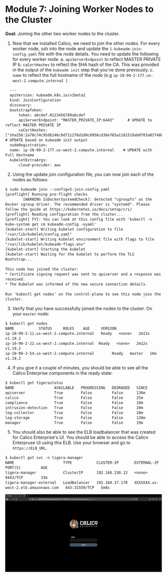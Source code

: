 # Module 7: Joining Worker Nodes to the Cluster

**Goal:** Joining the other two worker nodes to the cluster. 


1. Now that we installed Calico, we need to join the other nodes. For every worker node, ssh into the node and update the `1-kubeadm-join-config.yaml` file with the node details. You need to update the following for every worker node.
    a. `apiServerEndpoint`  to reflect MASTER PRIVATE IP
    b. `caCertHashes` to reflect the SHA hash of the CA. This was provided in the output of the `kubeadm init` step that you've done previously.
    c. `name` to reflect the full hostname of the node (e.g `ip-10-99-2-177.us-west-2.compute.internal `)
     
  ```
    ---
    apiVersion: kubeadm.k8s.io/v1beta2
    kind: JoinConfiguration
    discovery:
    bootstrapToken:
        token: abcdef.0123456789abcdef                   
        apiServerEndpoint: "MASTER_PRIVATE_IP:6443"      # UPDATE to reflect MASTER PRIVATE IP
        caCertHashes: ["sha256:2a78c74c95db246c9d711276d1d0c9956cd36e765a1181519ab0f03a037488b6"]  # UPDATE based on kubeadm init output
    nodeRegistration:
    name: ip-10-99-2-177.us-west-2.compute.internal    # UPDATE with Full Hostname 
    kubeletExtraArgs:
        cloud-provider: aws
```

2. Using the update join configuration file, you can now join each of the nodes as follows:


```
$ sudo kubeadm join --config=5-join-config.yaml
[preflight] Running pre-flight checks
        [WARNING IsDockerSystemdCheck]: detected "cgroupfs" as the Docker cgroup driver. The recommended driver is "systemd". Please follow the guide at https://kubernetes.io/docs/setup/cri/
[preflight] Reading configuration from the cluster...
[preflight] FYI: You can look at this config file with 'kubectl -n kube-system get cm kubeadm-config -oyaml'
[kubelet-start] Writing kubelet configuration to file "/var/lib/kubelet/config.yaml"
[kubelet-start] Writing kubelet environment file with flags to file "/var/lib/kubelet/kubeadm-flags.env"
[kubelet-start] Starting the kubelet
[kubelet-start] Waiting for the kubelet to perform the TLS Bootstrap...

This node has joined the cluster:
* Certificate signing request was sent to apiserver and a response was received.
* The Kubelet was informed of the new secure connection details.

Run 'kubectl get nodes' on the control-plane to see this node join the cluster.
  ```


3. Verify that you have successfully joined the nodes to the cluster. On your `master` node:

  ```
  $ kubectl get nodes
  NAME           STATUS     ROLES    AGE     VERSION
  ip-10-99-2-11.us-west-2.compute.internal   Ready   <none>   2m13s   v1.19.2
  ip-10-99-2-22.us-west-2.compute.internal  Ready   <none>   2m12s   v1.19.2
  ip-10-99-2-54.us-west-2.compute.internal        Ready   master   16m     v1.19.2
  ```

4. If you give it a couple of minutes, you should be able to see all the Calico Enterprise components in the ready state:

```
$ kubectl get tigerastatus
NAME                  AVAILABLE   PROGRESSING   DEGRADED   SINCE
apiserver             True        False         False      136m
calico                True        False         False      25m
compliance            True        False         False      19m
intrusion-detection   True        False         False      20m
log-collector         True        False         False      20m
log-storage           True        False         False      136m
manager               True        False         False      19m
```

5. You should also be able to see the ELB loadbalancer that was created for Calico Enterprise's UI. You should be able to access the Calico Enterpruse UI using this ELB. Use your browser and go to `https://ELB_URL`. 

```
$ kubectl get svc -n tigera-manager
NAME                      TYPE           CLUSTER-IP       EXTERNAL-IP                                                              PORT(S)         AGE
tigera-manager            ClusterIP      192.168.230.13   <none>                                                                   9443/TCP        33m
tigera-manager-external   LoadBalancer   192.168.37.170   XXXXXXX.us-west-2.elb.amazonaws.com   443:31559/TCP   5m8s
```

![img](../img/tigera-ui.png)